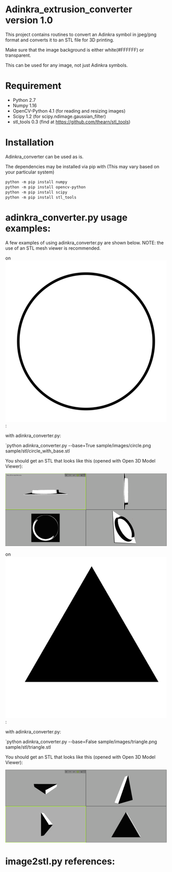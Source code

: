 # Adinkra_extrusion_converter version 1.0
This project contains routines to convert an Adinkra symbol in jpeg/png format and converts it to an STL file for 3D printing.

Make sure that the image background is either white(#FFFFFF) or transparent.

This can be used for any image, not just Adinkra symbols.

# Requirement
 - Python 2.7
 - Numpy 1.16
 - OpenCV-Python 4.1 (for reading and resizing images)
 - Scipy 1.2 (for scipy.ndimage.gaussian_filter)
 - stl_tools 0.3 (find at https://github.com/thearn/stl_tools)

# Installation
Adinkra_converter can be used as is.

The dependencies may be installed via pip with (This may vary based on your particular system)
```
python -m pip install numpy
python -m pip install opencv-python
python -m pip install scipy
python -m pip install stl_tools
```

# adinkra_converter.py usage examples:
A few examples of using adinkra_converter.py are shown below.
NOTE: the use of an STL mesh viewer is recommended.


on ![picture of circle](sample/images/circle.png?raw=true "circle.png"):


with adinkra_converter.py:

`python adinkra_converter.py --base=True sample/images/circle.png sample/stl/circle_with_base.stl


You should get an STL that looks like this (opened with Open 3D Model Viewer):

![circle mesh with base](doc/figures/circle_with_base.png?raw=true "circle mesh with base")


on ![picture of triangle](sample/images/triangle.png?raw=true "triangle.png"):

with adinkra_converter.py:

`python adinkra_converter.py --base=False sample/images/triangle.png sample/stl/triangle.stl

You should get an STL that looks like this (opened with Open 3D Model Viewer):

![triangle mesh with no base](doc/figures/triangle_no_base.png "triangle mesh with no base")


# image2stl.py references:
